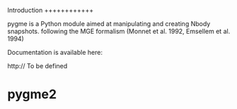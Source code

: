 Introduction
++++++++++++

  pygme is a Python module aimed at manipulating and creating Nbody snapshots.
        following the MGE formalism (Monnet et al. 1992, Emsellem et al. 1994)

  Documentation is available here:

  http:// To be defined
# pygme2
